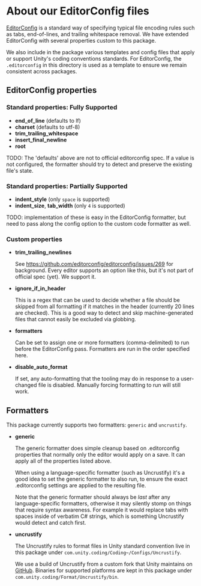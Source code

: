 # About our EditorConfig files

[EditorConfig](http://editorconfig.org) is a standard way of specifying typical file encoding rules such as tabs, end-of-lines, and trailing whitespace removal. We have extended EditorConfig with several properties custom to this package.

We also include in the package various templates and config files that apply or support Unity's coding conventions standards. For EditorConfig, the `.editorconfig` in this directory is used as a template to ensure we remain consistent across packages.

## EditorConfig properties

### Standard properties: Fully Supported

- **end_of_line** (defaults to lf)
- **charset** (defaults to utf-8)
- **trim_trailing_whitespace**
- **insert_final_newline**
- **root**

TODO: The 'defaults' above are not to official editorconfig spec. If a value is not configured, the formatter should try to detect and preserve the existing file's state.

### Standard properties: Partially Supported

- **indent_style** (only `space` is supported)
- **indent_size**, **tab_width** (only `4` is supported)

TODO: implementation of these is easy in the EditorConfig formatter, but need to pass along the config option to the custom code formatter as well.

### Custom properties

- **trim_trailing_newlines**

  See https://github.com/editorconfig/editorconfig/issues/269 for background. Every editor supports an option like this, but it's not part of official spec (yet). We support it.

- **ignore_if_in_header**

  This is a regex that can be used to decide whether a file should be skipped from all formatting if it matches in the header (currently 20 lines are checked). This is a good way to detect and skip machine-generated files that cannot easily be excluded via globbing.

- **formatters**

  Can be set to assign one or more formatters (comma-delimited) to run before the EditorConfig pass. Formatters are run in the order specified here.

- **disable_auto_format**

  If set, any auto-formatting that the tooling may do in response to a user-changed file is disabled. Manually forcing formatting to run will still work.

## Formatters

This package currently supports two formatters: `generic` and `uncrustify`.

- **generic**

  The generic formatter does simple cleanup based on .editorconfig properties that normally only the editor would apply on a save. It can apply all of the properties listed above.

  When using a language-specific formatter (such as Uncrustify) it's a good idea to set the generic formatter to also run, to ensure the exact .editorconfig settings are applied to the resulting file.
  
  Note that the generic formatter should always be _last_ after any language-specific formatters, otherwise it may silently stomp on things that require syntax awareness. For example it would replace tabs with spaces inside of verbatim C# strings, which is something Uncrustify would detect and catch first.

- **uncrustify**

  The Uncrustify rules to format files in Unity standard convention live in this package under `com.unity.coding/Coding~/Configs/Uncrustify`.
  
  We use a build of Uncrustify from a custom fork that Unity maintains on [GitHub](https://github.com/Unity-Technologies/uncrustify). Binaries for supported platforms are kept in this package under `com.unity.coding/Format/Uncrustify/bin`.

